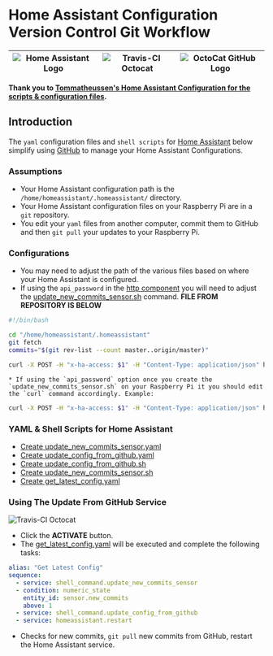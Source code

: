# Home Assistant Configuration Version Control Git Workflow

| ![Home Assistant Logo](https://github.com/brianjking/hass-config/blob/master/images/hass.png "Home Assistant Logo") | ![Travis-CI Octocat](http://blog.biicode.com/wp-content/uploads/sites/2/2014/11/logotravis.png "Travis-CI Octocat") | ![OctoCat GitHub Logo](https://github.com/brianjking/hass-config/blob/master/images/github-octocat.png "Octocat GitHub Logo") |
|---------------------------------------------------------------------------------------------------------------------|---------------------------------------------------------------------------------------------------------------------|-----------------------------------------------------------------------------------------------------------------------|

**Thank you to [Tommatheussen's Home Assistant Configuration for the scripts & configuration files](https://github.com/Tommatheussen/Home-Assistant-Configuration).**

## Introduction

The `yaml` configuration files and `shell scripts` for [Home Assistant](https://home-assistant.io) below simplify using [GitHub](https://github.com) to manage your Home Assistant Configurations.

### Assumptions

* Your Home Assistant configuration path is the `/home/homeassistant/.homeassistant/` directory.
* Your Home Assistant configuration files on your Raspberry Pi are in a `git` repository.
* You edit your `yaml` files from another computer, commit them to GitHub and then `git pull` your updates to your Raspberry Pi. 

### Configurations 

* You may need to adjust the path of the various files based on where your Home Assistant is configured.
* If using the `api_password` in the [http component](https://home-assistant.io/components/http/) you will need to adjust the [update_new_commits_sensor.sh](https://github.com/brianjking/hass-config/blob/master/bin/update_new_commits_sensor.sh) command. **FILE FROM REPOSITORY IS BELOW** 
```bash
#!/bin/bash

cd "/home/homeassistant/.homeassistant"
git fetch
commits="$(git rev-list --count master..origin/master)"

curl -X POST -H "x-ha-access: $1" -H "Content-Type: application/json" http://127.0.0.1:8123/api/states/sensor.new_commits -d "{\"state\": \"$commits\"}"
```
	* If using the `api_password` option once you create the `update_new_commits_sensor.sh` on your Raspberry Pi it you should edit the `curl` command accordingly. Example:
```bash
curl -X POST -H "x-ha-access: $1" -H "Content-Type: application/json" https://my.domain.com/api/states/sensor.new_commits?api_password=MyPassword -d "{\"state\": \"$commits\"}"
```


### YAML & Shell Scripts for Home Assistant

* [Create update_new_commits_sensor.yaml](https://github.com/brianjking/hass-config/blob/master/shell_command/update_new_commits_sensor.yaml)
* [Create update_config_from_github.yaml](https://github.com/brianjking/hass-config/blob/master/shell_command/update_config_from_github.yaml)
* [Create update_config_from_github.sh](https://github.com/brianjking/hass-config/blob/master/bin/update_config_from_github.sh)
* [Create update_new_commits_sensor.sh](https://github.com/brianjking/hass-config/blob/master/bin/update_new_commits_sensor.sh)
* [Create get_latest_config.yaml](https://github.com/brianjking/hass-config/blob/master/script/get_latest_config.yaml)

### Using The Update From GitHub Service

![Travis-CI Octocat](https://github.com/brianjking/hass-config/blob/master/images/get-from-github.png "Travis-CI Octocat")

* Click the **ACTIVATE** button.
* The [get_latest_config.yaml](https://github.com/brianjking/hass-config/blob/master/script/get_latest_config.yaml) will be executed and complete the following tasks:
```yaml
alias: "Get Latest Config"
sequence:
  - service: shell_command.update_new_commits_sensor
  - condition: numeric_state
    entity_id: sensor.new_commits
    above: 1
  - service: shell_command.update_config_from_github
  - service: homeassistant.restart
 ```
* Checks for new commits, `git pull` new commits from GitHub, restart the Home Assistant service.



